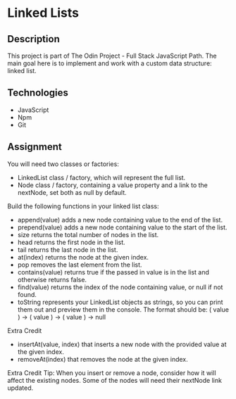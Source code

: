 # Linked Lists

## Description

This project is part of The Odin Project - Full Stack JavaScript Path. The main
goal here is to implement and work with a custom data structure: linked list.

## Technologies

- JavaScript
- Npm
- Git

## Assignment

You will need two classes or factories:

- LinkedList class / factory, which will represent the full list.
- Node class / factory, containing a value property and a link to the nextNode,
  set both as null by default.

Build the following functions in your linked list class:

- append(value) adds a new node containing value to the end of the list.
- prepend(value) adds a new node containing value to the start of the list.
- size returns the total number of nodes in the list.
- head returns the first node in the list.
- tail returns the last node in the list.
- at(index) returns the node at the given index.
- pop removes the last element from the list.
- contains(value) returns true if the passed in value is in the list and otherwise
  returns false.
- find(value) returns the index of the node containing value, or null if not found.
- toString represents your LinkedList objects as strings, so you can print them out
  and preview them in the console.
  The format should be: ( value ) -> ( value ) -> ( value ) -> null

Extra Credit

- insertAt(value, index) that inserts a new node with the provided value at the given index.
- removeAt(index) that removes the node at the given index.

Extra Credit Tip: When you insert or remove a node, consider how it will affect the
existing nodes. Some of the nodes will need their nextNode link updated.
